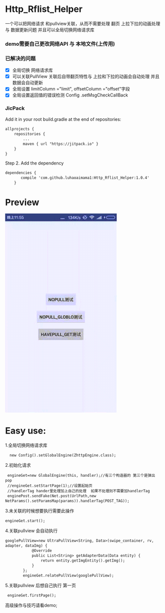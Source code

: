 # Http_Rflist_Helper
一个可以把网络请求 和pullview关联，从而不需要处理 翻页 上拉下拉的动画处理 与 数据更新问题 并且可以全局切换网络请求库

### demo需要自己更改网络API 与 本地文件(上传用)

### 已解决的问题
- [x] 全局切换 网络请求库
- [x] 可以关联PullView 关联后自带翻页特性与 上拉和下拉的动画会自动处理 并且数据会自动更新
- [x] 全局设置  limitColumn ="limit", offsetColumn ="offset"字段
- [x] 全局设置返回值的错误检测 Config .setMsgCheckCallBack

### JicPack
Add it in your root build.gradle at the end of repositories:

	allprojects {
		repositories {
			...
			maven { url "https://jitpack.io" }
		}
	}
Step 2. Add the dependency

	dependencies {
    	   compile 'com.github.luhaoaimama1:Http_Rflist_Helper:1.0.4'
    	}
    

# Preview
![](./demo/demoo.gif)

# Easy use:
1.全局切换网络请求库

      new Config().setGlobalEngine(ZhttpEngine.class);

2.初始化请求
     
     engineGet=new GlobalEngine(this, handler);//有三个构造器的 第三个是弹出 pop
	 //engineGet.setStartPage(1);//设置起始页
	 //handlerTag hander里处理加上自己的处理  如果不处理则不需要加handlerTag
     enginePost.sendFake(Net.post(UrlPath,new NetParams().setParamsMap(params)).handlerTag(POST_TAG));

3.未关联的时候想要执行需要此操作

	engineGet.start();

4.关联pullview  会自动执行
  
	googlePullView=new UltraPullView<String, Data>(swipe_container, rv, adapter, dataImg) {
    			@Override
    			public List<String> getAdapterData(Data entity) {
    				return entity.getImgEntity().getImg();
    			}
    		};
    		engineGet.relatePullView(googlePullView);
		
5.关联pullview 后想自己执行 第一页
	 
	 engineGet.firstPage();
高级操作与技巧请看demo;